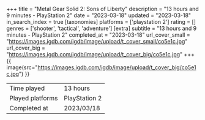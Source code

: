 +++
title = "Metal Gear Solid 2: Sons of Liberty"
description = "13 hours and 9 minutes - PlayStation 2"
date = "2023-03-18"
updated = "2023-03-18"
in_search_index = true
[taxonomies]
platforms = ['playstation 2']
rating = []
genres = ['shooter', 'tactical', 'adventure']
[extra]
subtitle = "13 hours and 9 minutes - PlayStation 2"
completed_at = "2023-03-18"
url_cover_small = "https://images.igdb.com/igdb/image/upload/t_cover_small/co5e1c.jpg"
url_cover_big = "https://images.igdb.com/igdb/image/upload/t_cover_big/co5e1c.jpg"
+++
{{ image(src="https://images.igdb.com/igdb/image/upload/t_cover_big/co5e1c.jpg") }}

|              |            |
| ------------ | ---------- |
| Time played  | 13 hours |
| Played platforms    | PlayStation 2 |
| Completed at | 2023/03/18 |


